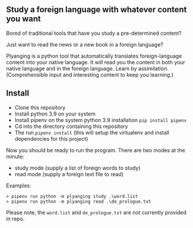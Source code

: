 ## Study a foreign language with whatever content you want

Bored of traditional tools that have you study a pre-determined content?

Just want to read the news or a new book in a foreign language?

Plyanging is a python tool that automatically translates foreign-language content into your native language. It will read you the content in both your native language and in the foreign language. Learn by assimilation. (Comprehensible input and interesting content to keep you learning.)

## Install

- Clone this repository
- Install python 3.9 on your system
- Install pipenv on the system python 3.9 installation `pip install pipenv`
- Cd into the directory containing this repository
- The run `pipenv install`  (this will setup the virtualenv and install dependencies for this project)

Now you should be ready to run the program. There are two modes at the minute:
- study mode (supply a list of foreign words to study)
- read mode  (supply a foreign text file to read)


Examples:

```
> pipenv run python -m plyanging study .\word.list
> pipenv run python -m plyanging read .\de_prologue.txt
```

Please note, the `word.list` and `de_prologue.txt` are not currently provided in repo.
